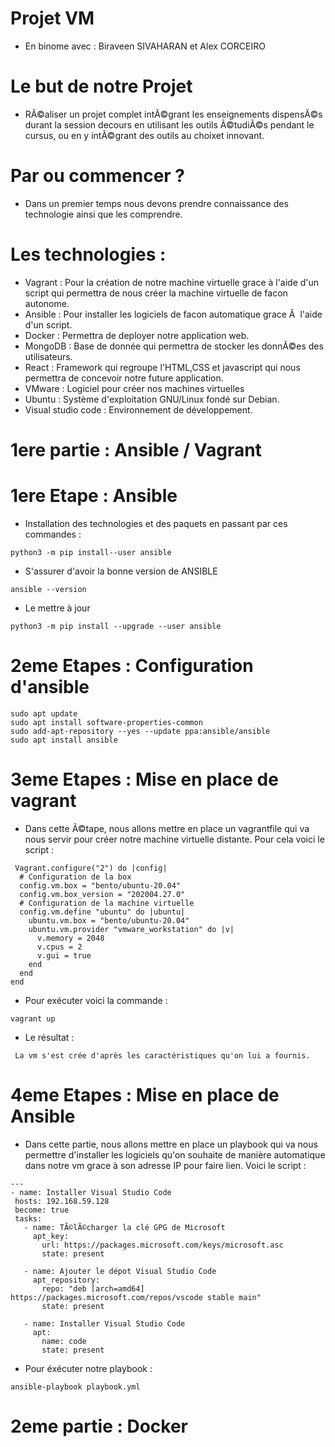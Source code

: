 
# Projet VM
- En binome avec : Biraveen SIVAHARAN et Alex CORCEIRO

# Le but de notre Projet

- RÃ©aliser un projet complet intÃ©grant les enseignements dispensÃ©s durant la session decours en utilisant les outils Ã©tudiÃ©s pendant le cursus, ou en y intÃ©grant des outils au choixet innovant.

# Par ou commencer ?

- Dans un premier temps nous devons prendre connaissance des technologie ainsi que les comprendre.

# Les technologies : 
- Vagrant : Pour la création de notre machine virtuelle grace à l'aide d'un script qui permettra de nous créer la machine virtuelle de facon autonome.
- Ansible : Pour installer les logiciels de facon automatique grace Ã  l'aide  d'un script.
- Docker : Permettra de deployer notre application web.
- MongoDB : Base de donnée qui permettra de stocker les donnÃ©es des utilisateurs.
- React : Framework qui regroupe l'HTML,CSS et javascript qui nous permettra de concevoir notre future application.
- VMware : Logiciel pour créer nos machines virtuelles
- Ubuntu : Système d'exploitation GNU/Linux fondé sur Debian.
- Visual studio code : Environnement de développement.

# 1ere partie : Ansible / Vagrant

# 1ere Etape : Ansible
- Installation des technologies et des paquets en passant par ces commandes :

```
python3 -m pip install--user ansible
```
- S'assurer d'avoir la bonne version de ANSIBLE
```
ansible --version
```
- Le mettre à jour
```
python3 -m pip install --upgrade --user ansible
```
# 2eme Etapes : Configuration d'ansible
```
sudo apt update 
sudo apt install software-properties-common 
sudo add-apt-repository --yes --update ppa:ansible/ansible 
sudo apt install ansible
```
# 3eme Etapes : Mise en place de vagrant
- Dans cette Ã©tape, nous allons mettre en place un vagrantfile qui va nous servir pour créer notre machine virtuelle distante. Pour cela voici le script :
```
 Vagrant.configure("2") do |config|
  # Configuration de la box
  config.vm.box = "bento/ubuntu-20.04"
  config.vm.box_version = "202004.27.0"
  # Configuration de la machine virtuelle
  config.vm.define "ubuntu" do |ubuntu|
    ubuntu.vm.box = "bento/ubuntu-20.04"
    ubuntu.vm.provider "vmware_workstation" do |v| 
      v.memory = 2048
      v.cpus = 2
      v.gui = true
    end
  end
end
```
- Pour exécuter voici la commande :
```
vagrant up
```

- Le résultat :
```
 La vm s'est crée d'après les caractéristiques qu'on lui a fournis.
```

# 4eme Etapes : Mise en place de Ansible

- Dans cette partie, nous allons mettre en place un playbook qui va nous permettre d'installer les logiciels qu'on souhaite de manière automatique dans notre vm grace à son adresse IP pour faire lien. Voici le script :
 ```
---
- name: Installer Visual Studio Code
  hosts: 192.168.59.128
  become: true
  tasks:
    - name: TÃ©lÃ©charger la clé GPG de Microsoft
      apt_key:
        url: https://packages.microsoft.com/keys/microsoft.asc
        state: present

    - name: Ajouter le dépot Visual Studio Code
      apt_repository:
        repo: "deb [arch=amd64] https://packages.microsoft.com/repos/vscode stable main"
        state: present

    - name: Installer Visual Studio Code
      apt:
        name: code
        state: present
 ```

- Pour éxécuter notre playbook :
```
ansible-playbook playbook.yml
```

# 2eme partie : Docker






